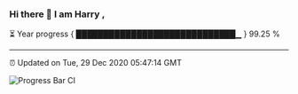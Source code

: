 ### Hi there 👋 I am Harry , 

⏳ Year progress { █████████████████████████████▁ } 99.25 %

---

⏰ Updated on Tue, 29 Dec 2020 05:47:14 GMT

![Progress Bar CI](https://github.com/duykhang68/duykhang68/workflows/Progress%20Bar%20CI/badge.svg)
